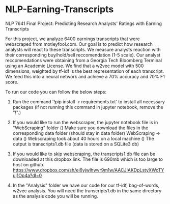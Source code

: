 # NLP-Earning-Transcripts

NLP 7641 Final Project: Predicting Research Analysts' Ratings with Earning Transcripts

For this project, we analyze 6400 earnings transcripts that were webscraped from motleyfool.com. Our goal is to predict how research analysts will react to these transcripts. We measure analysts reaction with their corresponding buy/hold/sell reccomendation (1-5 scale). Our analyst reccomendations were obtaining from a Georgia Tech Bloomberg Terminal using an Academic License. We find that a w2vec model with 500 dimensions, weighted by tf-idf is the best representation of each transcript. We feed this into a neural network and achieve a 70% accuracy and 70% F1 score.

To run our code you can follow the below steps:
1. Run the command '!pip install -r requirements.txt' to install all necessary packages (if not running this command in jupyter notebook, remove the "!".) 
2. If you would like to run the webscraper, the jupyter notebook file is in "WebScraping" folder
  () Make sure you download the files in the corresponding data folder (should stay in data folder) WebScraping -> data
  () Webscraping took about 40 hours on a local machine
  () The output is transcripts1.db file (data is stored on a SQLite3 db)
3. If you would like to skip webscraping, the transcripts1.db file can be downloaded at this dropbox link. The file is 690mb which is too large to host on github. https://www.dropbox.com/sh/ei6yjwlhwvr9m1w/AACJIAKDpLstyXWoTYuj1Op4a?dl=0

4. In the "Analysis" folder we have our code for our tf-idf, bag-of-words, w2vec analysis. You will need the transcripts1.db in the same directory as the analysis code you will be running.  


